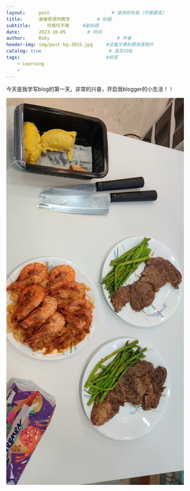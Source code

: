 ```yaml
---
layout:     post                       # 使用的布局（不需要改）
title:      谢谢哥哥的教学          # 标题 
subtitle:      可填可不填     #副标题
date:       2023-10-05        # 时间
author:     Ruby                         # 作者
header-img: img/post-bg-2015.jpg     #这篇文章标题背景图片
catalog: true                         # 是否归档
tags:                                #标签
    - Learning
    - 
---
```


今天是我学写blog的第一天，非常的兴奋，开启我blogger的小生活！！

![](../img/assets_2023-10-05-ro教学/2023-10-05-20-21-57-image.png)
